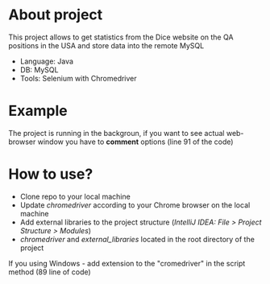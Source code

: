 # About project

This project allows to get statistics from the Dice website on the QA positions in the USA and store data into the remote MySQL

* Language: Java
* DB: MySQL
* Tools: Selenium with Chromedriver

# Example


The project is running in the backgroun, if you want to see actual web-browser window you have to **comment** options (line 91 of the code)

# How to use?
* Clone repo to your local machine
* Update *chromedriver* according to your Chrome browser on the local machine
* Add external libraries to the project structure (*IntelliJ IDEA: File > Project Structure > Modules*)
 * *chromedriver* and *external_libraries* located in the root directory of the project

If you using Windows - add extension to the "cromedriver" in the script method (89 line of code)
